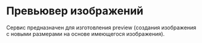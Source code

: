 # Превьювер изображений
Сервис предназначен для изготовления preview (создания изображения с новыми размерами на основе имеющегося изображения).
